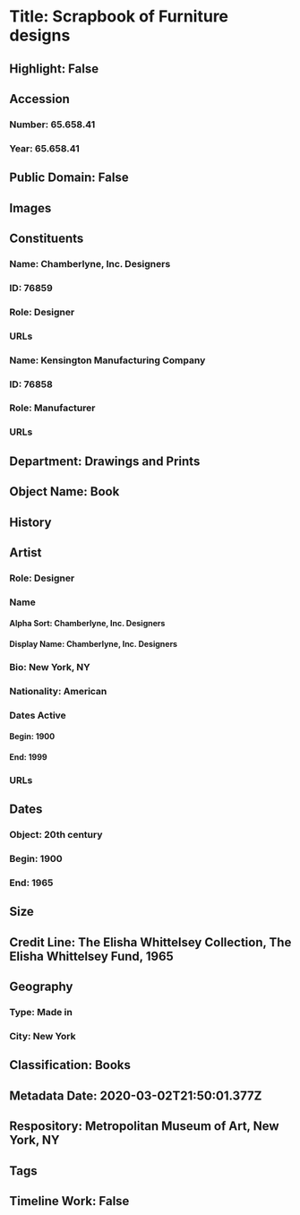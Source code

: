 # Title: Scrapbook of Furniture designs
## Highlight: False
## Accession
### Number: 65.658.41
### Year: 65.658.41
## Public Domain: False
## Images
## Constituents
### Name: Chamberlyne, Inc. Designers
### ID: 76859
### Role: Designer
### URLs
### Name: Kensington Manufacturing Company
### ID: 76858
### Role: Manufacturer
### URLs
## Department: Drawings and Prints
## Object Name: Book
## History
## Artist
### Role: Designer
### Name
#### Alpha Sort: Chamberlyne, Inc. Designers
#### Display Name: Chamberlyne, Inc. Designers
### Bio: New York, NY
### Nationality: American
### Dates Active
#### Begin: 1900
#### End: 1999
### URLs
## Dates
### Object: 20th century
### Begin: 1900
### End: 1965
## Size
## Credit Line: The Elisha Whittelsey Collection, The Elisha Whittelsey Fund, 1965
## Geography
### Type: Made in
### City: New York
## Classification: Books
## Metadata Date: 2020-03-02T21:50:01.377Z
## Respository: Metropolitan Museum of Art, New York, NY
## Tags
## Timeline Work: False